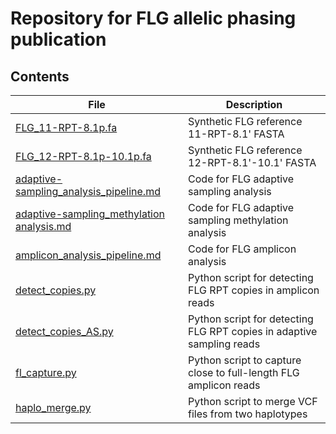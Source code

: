 # Repository for FLG allelic phasing publication

## Contents
| File | Description |
| --- | --- |
| [FLG_11-RPT-8.1p.fa](./scripts/FLG_11-RPT-8.1p.fa) | Synthetic FLG reference 11-RPT-8.1' FASTA |
| [FLG_12-RPT-8.1p-10.1p.fa](./scripts/FLG_12-RPT-8.1p-10.1p.fa) | Synthetic FLG reference 12-RPT-8.1'-10.1' FASTA |
| [adaptive-sampling_analysis_pipeline.md](./scripts/adaptive-sampling_analysis_pipeline.md) | Code for FLG adaptive sampling analysis |
| [adaptive-sampling_methylation analysis.md](./scripts/adaptive-sampling_methylation_analysis.md) | Code for FLG adaptive sampling methylation analysis |
| [amplicon_analysis_pipeline.md](./scripts/amplicon_analysis_pipeline.md) | Code for FLG amplicon analysis |
| [detect_copies.py](./scripts/detect_copies.py) | Python script for detecting FLG RPT copies in amplicon reads |
| [detect_copies_AS.py](./scripts/detect_copies_AS.py) | Python script for detecting FLG RPT copies in adaptive sampling reads|
| [fl_capture.py](./scripts/fl_capture.py) | Python script to capture close to full-length FLG amplicon reads |
| [haplo_merge.py](./scripts/haplo_merge.py) | Python script to merge VCF files from two haplotypes |
